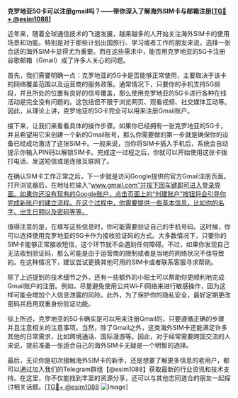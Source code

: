 **克罗地亚5G卡可以注册gmail吗？——带你深入了解海外SIM卡与邮箱注册[[TG💪+ @esim1088](https://t.me/s/esim1088)]**

近年来，随着全球通信技术的飞速发展，越来越多的人开始关注海外SIM卡的使用场景和功能。特别是对于那些计划出国旅行、学习或者工作的朋友来说，选择一张合适的海外SIM卡显得尤为重要。而在这些需求中，能否用克罗地亚的5G卡注册谷歌邮箱（Gmail）成了许多人关心的问题。

首先，我们需要明确一点：克罗地亚的5G卡是否能够正常使用，主要取决于该卡的网络覆盖范围以及运营商的服务政策。通常情况下，只要你的手机支持5G频段，并且所处的位置有良好的信号覆盖，那么使用克罗地亚的5G卡进行各种在线活动是完全没有问题的。这包括但不限于浏览网页、观看视频、社交媒体互动等。因此，从理论上讲，克罗地亚的5G卡完全可以用来注册Gmail账户。

接下来，让我们来看看具体的操作步骤。如果你已经拥有一张克罗地亚的5G卡，并且希望用它来创建一个新的Gmail账号，那么你需要做的第一步就是确保你的设备已经成功激活了这张SIM卡。一般来说，当你将SIM卡插入手机后，系统会自动提示你输入PIN码以解锁SIM卡。完成这一过程之后，你就可以开始使用这张卡拨打电话、发送短信或是连接互联网了。

在确认SIM卡工作正常之后，下一步就是访问Google提供的官方Gmail注册页面。打开浏览器后，在地址栏输入“www.gmail.com”并按下回车键即可进入登录界面。如果你还没有现有的Google账户，点击页面上的“创建账户”按钮将会引导你完成新账户的建立流程。在这个过程中，你需要提供一些基本信息，比如你的名字、出生日期以及密码等等。

值得注意的是，在填写这些信息时，你可能需要验证自己的手机号码。这时候，你可以选择使用克罗地亚的5G卡作为接收验证码的方式。大多数情况下，只要你的SIM卡能够正常接收短信，这个环节就不会遇到任何障碍。不过，如果你发现自己无法收到验证码，那么可能是由于运营商的限制或者是当地的网络状况不佳导致的。在这种情况下，建议尝试更换其他可用的SIM卡或者联系客服寻求帮助。

除了上述提到的技术细节之外，还有一些额外的小贴士可以帮助你更顺利地完成Gmail账户的注册。例如，尽量避免使用公共Wi-Fi网络来进行敏感操作，因为这样可能会增加个人信息泄露的风险。此外，为了保护你的隐私安全，最好定期更改密码并启用双重身份验证功能。

综上所述，克罗地亚的5G卡确实是可以用来注册Gmail的，只要遵循正确的步骤并且注意相关的注意事项。当然，除了Gmail之外，这类海外SIM卡还能满足许多其他的日常需求，比如跨境通话、国际漫游等。因此，对于经常需要跨国交流的人来说，提前准备一张适合自己的海外SIM卡无疑是一个明智的选择。

最后，无论你是初次接触海外SIM卡的新手，还是想要了解更多信息的老用户，都可以通过加入我们的Telegram群组【@esim1088】获取最新的行业资讯和技术支持。在这里，你不仅能找到丰富的资源分享，还可以与其他志同道合的朋友一起探讨相关话题。[[TG💪+ @esim1088](https://t.me/s/esim1088) ![Image](https://i.postimg.cc/4NQfJmqS/Snipaste-2025-05-13-00-14-12.png)]